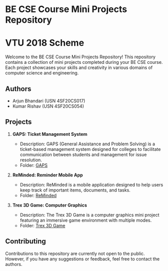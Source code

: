 # BE CSE Course Mini Projects Repository
# VTU 2018 Scheme

Welcome to the BE CSE Course Mini Projects Repository! This repository contains a collection of mini projects completed during your BE CSE course. Each project showcases your skills and creativity in various domains of computer science and engineering.

## Authors

- Arjun Bhandari (USN 4SF20CS017)
- Kumar Rishav (USN 4SF20CS054)

## Projects

1. **GAPS: Ticket Management System**
   - Description: GAPS (General Assistance and Problem Solving) is a ticket-based management system designed for colleges to facilitate communication between students and management for issue resolution.
   - Folder: [GAPS](/DBMS-Mini-Project)

2. **ReMinded: Reminder Mobile App**
   - Description: ReMinded is a mobile application designed to help users keep track of important items, documents, and tasks.
   - Folder: [ReMinded](/projects/reminded)

3. **Trex 3D Game: Computer Graphics**
   - Description: The Trex 3D Game is a computer graphics mini project featuring an immersive game environment with multiple modes.
   - Folder: [Trex 3D Game](/projects/trex-3d-game)

## Contributing

Contributions to this repository are currently not open to the public. However, if you have any suggestions or feedback, feel free to contact the authors.
